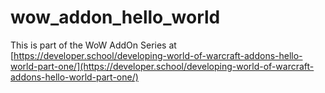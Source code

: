# wow_addon_hello_world

This is part of the WoW AddOn Series at [https://developer.school/developing-world-of-warcraft-addons-hello-world-part-one/](https://developer.school/developing-world-of-warcraft-addons-hello-world-part-one/)
